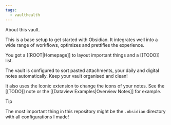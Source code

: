 ```yaml
---
tags:
  - vaulthealth
---
```

About this vault.

This is a base setup to get started with Obsidian. It integrates well into a wide range of workflows, optimizes and prettifies the experience.

You got a [[ROOT|Homepage]] to layout important things and a [[TODO]] list.

The vault is configured to sort pasted attachments, your daily and digital notes automatically. Keep your vault organised and clean!

It also uses the Iconic extension to change the icons of your notes. See the [[TODO]] note or the [[Dataview Examples|Overview Notes]] for example.

> [!Tip]
> The most important thing in this repository might be the `.obsidian` directory with all configurations I made!
